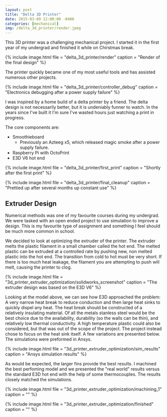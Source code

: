 ```yaml
---
layout: post
title: "Delta 3D Printer"
date: 2015-03-09 12:00:00 -0400
categories: [mechanical]
img: /delta_3d_printer/render.jpeg
---
```


This 3D printer was a challenging mechanical project. I started it in the first year of my undergrad and finished it while on Chirstmas break.

{% include image.html
file = "delta_3d_printer/render"
caption = "Render of the final design"
%}

The printer quickly became one of my most useful tools and has assisted numerous other projects.

{% include image.html
file = "delta_3d_printer/controller_debug"
caption = "Electronics debugging after a power supply failure"
%}

I was inspired by a home build of a delta printer by a friend. The delta design is not necessarily better, but it is undeniably funner to watch. In the years since I've built it I'm sure I've wasted hours just watching a print in progress.

The core components are:

- Smoothieboard
  - Previously an Azteeg x5, which released magic smoke after a power supply failure.
- Raspberry Pi with OctoPrint
- E3D V6 hot end

{% include image.html
file = "delta_3d_printer/first_print"
caption = "Shortly after the first print"
%}

{% include image.html
file = "delta_3d_printer/final_cleanup"
caption = "Prettied up after several months up constant use"
%}

## Extruder Design

Numerical methods was one of my favourite courses during my undergrad. We were tasked with an open ended project to use simulation to improve a design. This is my favourite type of assignment and something I feel should be much more common in school.

We decided to look at optimizing the extruder of the printer. The extruder melts the plastic filament in a small chamber called the hot end. The melted plastic can be extruded at a controlled rate by pushing new, non melted plastic into the hot end. The transition from cold to hot must be very short. If there is too much heat leakage, the filament you are attempting to push will melt, causing the printer to clog.

{% include image.html
file = "3d_printer_extruder_optimization/solidworks_screenshot"
caption = "The extruder design was based on the E3D V6"
%}

Looking at the model above, we can see how E3D approached the problem: A very narrow heat break to reduce conduction and then large heat sinks to quickly dispel any heat. The heat break should be constructed of a relatively insulating material. Of all the metals stanless steel would be the best choice due to the availability, durability (so the walls can be thin), and relatively low thermal conductivity. A high temperature plastic could also be considered, but that was out of the scope of the project. The project instead chose to focus on the heat sink itself. A few variations are presented below. The simulations were preformed in Ansys.

{% include image.html
file = "3d_printer_extruder_optimization/sim_results"
caption = "Ansys simulation results"
%}

As would be expected, the larger fins provide the best results. I machined the best perfoming model and we presented the "real world" results versus the standard E3D hot end with the help of some thermocouples. The results closely matched the simulations.

{% include image.html
file = "3d_printer_extruder_optimization/machining_1"
caption = ""
%}

{% include image.html
file = "3d_printer_extruder_optimization/finished"
caption = ""
%}
